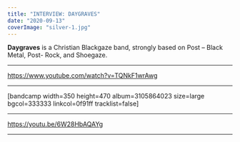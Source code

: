 ```yaml
---
title: "INTERVIEW: DAYGRAVES"
date: "2020-09-13"
coverImage: "silver-1.jpg"
---
```


**Daygraves** is a Christian Blackgaze band, strongly based on Post – Black Metal, Post- Rock, and Shoegaze.

* * *

https://www.youtube.com/watch?v=TQNkF1wrAwg

* * *

\[bandcamp width=350 height=470 album=3105864023 size=large bgcol=333333 linkcol=0f91ff tracklist=false\]

* * *

https://youtu.be/6W28HbAQAYg

* * *
